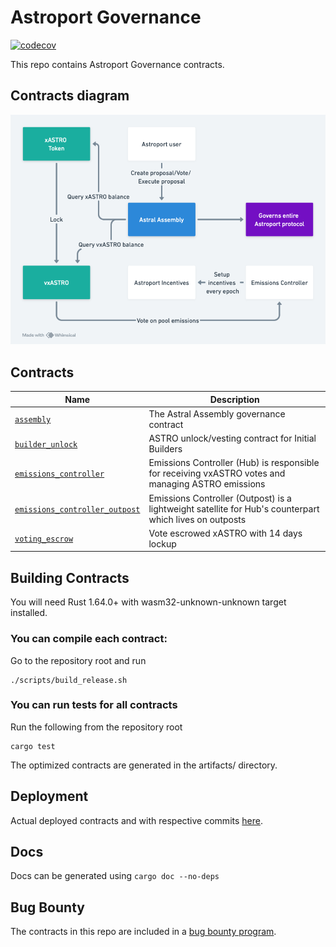# Astroport Governance

[![codecov](https://codecov.io/gh/astroport-fi/hidden_astroport_governance/branch/main/graph/badge.svg?token=Z2SWBLUJTV)](https://codecov.io/gh/astroport-fi/hidden_astroport_governance)

This repo contains Astroport Governance contracts.

## Contracts diagram

![contract diagram](./assets/sc_diagram.png "Contracts Diagram")

## Contracts

| Name                                                                     | Description                                                                                             |
|--------------------------------------------------------------------------|---------------------------------------------------------------------------------------------------------|
| [`assembly`](contracts/assembly)                                         | The Astral Assembly governance contract                                                                 |
| [`builder_unlock`](contracts/builder_unlock)                             | ASTRO unlock/vesting contract for Initial Builders                                                      |
| [`emissions_controller`](contracts/emissions_controller)                 | Emissions Controller (Hub) is responsible for receiving vxASTRO votes and managing ASTRO emissions      |
| [`emissions_controller_outpost`](contracts/emissions_controller_outpost) | Emissions Controller (Outpost) is a lightweight satellite for Hub's counterpart which lives on outposts |
| [`voting_escrow`](contracts/voting_escrow)                               | Vote escrowed xASTRO with 14 days lockup                                                                |

## Building Contracts

You will need Rust 1.64.0+ with wasm32-unknown-unknown target installed.

### You can compile each contract:

Go to the repository root and run

```
./scripts/build_release.sh
```

### You can run tests for all contracts

Run the following from the repository root

```
cargo test
```

The optimized contracts are generated in the artifacts/ directory.

## Deployment

Actual deployed contracts and with respective commits [here](https://github.com/astroport-fi/astroport-changelog).

## Docs

Docs can be generated using `cargo doc --no-deps`

## Bug Bounty

The contracts in this repo are included in a [bug bounty program](https://www.immunefi.com/bounty/astroport).
